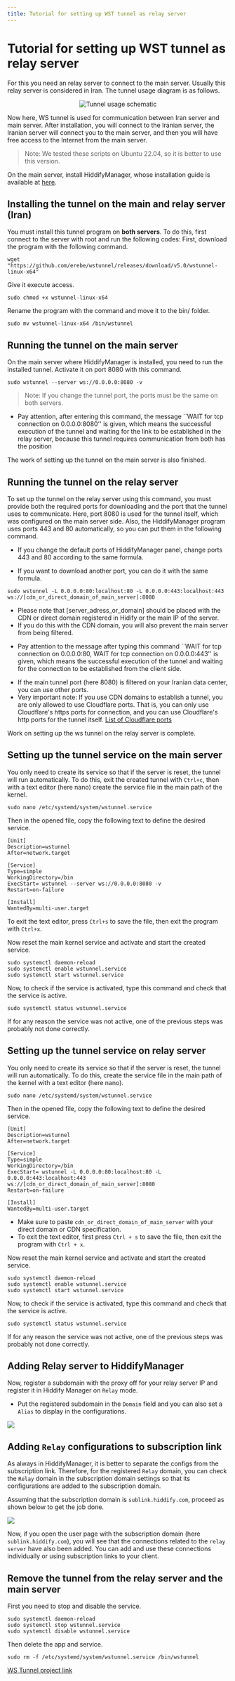 ```yaml
---
title: Tutorial for setting up WST tunnel as relay server
---
```


# Tutorial for setting up WST tunnel as relay server

For this you need an relay server to connect to the main server. Usually this relay server is considered in Iran.
The tunnel usage diagram is as follows.

<div align="center" dir="ltr" markdown="1">
  
![Tunnel usage schematic](https://github.com/hiddify/hiddify.com/assets/125398461/1ac4e9e4-4529-4c79-8ff5-eb40e2efad54)
</div>

Now here, WS tunnel is used for communication between Iran server and main server. After installation, you will connect to the Iranian server, the Iranian server will connect you to the main server, and then you will have free access to the Internet from the main server.

> Note: We tested these scripts on Ubuntu 22.04, so it is better to use this version.

On the main server, install HiddifyManager, whose installation guide is available at [here](https://hiddify.com/fa/manager/installation-and-setup/guide/).

## Installing the tunnel on the main and relay server (Iran)
You must install this tunnel program on **both servers**. To do this, first connect to the server with root and run the following codes:
First, download the program with the following command.
```
wget "https://github.com/erebe/wstunnel/releases/download/v5.0/wstunnel-linux-x64"
```
Give it execute access.
```
sudo chmod +x wstunnel-linux-x64
```
Rename the program with the command and move it to the bin/ folder.
```
sudo mv wstunnel-linux-x64 /bin/wstunnel
```

## Running the tunnel on the main server

On the main server where HiddifyManager is installed, you need to run the installed tunnel. Activate it on port 8080 with this command.

```
sudo wstunnel --server ws://0.0.0.0:8080 -v
```

> Note: If you change the tunnel port, the ports must be the same on both servers.

- Pay attention, after entering this command, the message ``WAIT for tcp connection on 0.0.0.0:8080'' is given, which means the successful execution of the tunnel and waiting for the link to be established in the relay server, because this tunnel requires communication from both has the position

The work of setting up the tunnel on the main server is also finished.



## Running the tunnel on the relay server
To set up the tunnel on the relay server using this command, you must provide both the required ports for downloading and the port that the tunnel uses to communicate.
Here, port 8080 is used for the tunnel itself, which was configured on the main server side. Also, the HiddifyManager program uses ports 443 and 80 automatically, so you can put them in the following command.

- If you change the default ports of HiddifyManager panel, change ports 443 and 80 according to the same formula.

* If you want to download another port, you can do it with the same formula.


```
sudo wstunnel -L 0.0.0.0:80:localhost:80 -L 0.0.0.0:443:localhost:443 ws://[cdn_or_direct_domain_of_main_server]:8080
```



- Please note that [server_adress_or_domain] should be placed with the CDN or direct domain registered in Hidify or the main IP of the server.
- If you do this with the CDN domain, you will also prevent the main server from being filtered.
* Pay attention to the message after typing this command
  ``WAIT for tcp connection on 0.0.0.0:80, WAIT for tcp connection on 0.0.0.0:443'' is given, which means the successful execution of the tunnel and waiting for the connection to be established from the client side.

- If the main tunnel port (here 8080) is filtered on your Iranian data center, you can use other ports.
- Very important note: If you use CDN domains to establish a tunnel, you are only allowed to use Cloudflare ports. That is, you can only use Cloudflare's https ports for connection, and you can use Cloudflare's http ports for the tunnel itself. [List of Cloudflare ports](https://developers.cloudflare.com/fundamentals/get-started/reference/network-ports/)

Work on setting up the ws tunnel on the relay server is complete.

## Setting up the tunnel service on the main server

You only need to create its service so that if the server is reset, the tunnel will run automatically. To do this, exit the created tunnel with `Ctrl+c`, then with a text editor (here nano) create the service file in the main path of the kernel.

```
sudo nano /etc/systemd/system/wstunnel.service
```

Then in the opened file, copy the following text to define the desired service.

```
[Unit]
Description=wstunnel
After=network.target

[Service]
Type=simple
WorkingDirectory=/bin
ExecStart= wstunnel --server ws://0.0.0.0:8080 -v
Restart=on-failure

[Install]
WantedBy=multi-user.target
```

To exit the text editor, press `Ctrl+s` to save the file, then exit the program with `Ctrl+x`.

Now reset the main kernel service and activate and start the created service.

```
sudo systemctl daemon-reload
sudo systemctl enable wstunnel.service
sudo systemctl start wstunnel.service
```
Now, to check if the service is activated, type this command and check that the service is active.
```
sudo systemctl status wstunnel.service
```

If for any reason the service was not active, one of the previous steps was probably not done correctly.



## Setting up the tunnel service on relay server
You only need to create its service so that if the server is reset, the tunnel will run automatically. To do this, create the service file in the main path of the kernel with a text editor (here nano).
```
sudo nano /etc/systemd/system/wstunnel.service
```
Then in the opened file, copy the following text to define the desired service.

```
[Unit]
Description=wstunnel
After=network.target

[Service]
Type=simple
WorkingDirectory=/bin
ExecStart= wstunnel -L 0.0.0.0:80:localhost:80 -L 0.0.0.0:443:localhost:443 ws://[cdn_or_direct_domain_of_main_server]:8080
Restart=on-failure

[Install]
WantedBy=multi-user.target
```

- Make sure to paste `cdn_or_direct_domain_of_main_server` with your direct domain or CDN specification.
- To exit the text editor, first press `Ctrl + s` to save the file, then exit the program with `Ctrl + x`.

Now reset the main kernel service and activate and start the created service.

```
sudo systemctl daemon-reload
sudo systemctl enable wstunnel.service
sudo systemctl start wstunnel.service
```
Now, to check if the service is activated, type this command and check that the service is active.
```
sudo systemctl status wstunnel.service
```

If for any reason the service was not active, one of the previous steps was probably not done correctly.


## Adding Relay server to HiddifyManager
Now, register a subdomain with the proxy off for your relay server IP and register it in Hiddify Manager on `Relay` mode.
- Put the registered subdomain in the `Domain` field and you can also set a `Alias` to display in the configurations.

<img src="https://github.com/hiddify/hiddify.com/assets/125398461/4c0ade4e-394c-4d52-8067-f15d1778c9ed">

## Adding `Relay` configurations to subscription link

As always in HiddifyManager, it is better to separate the configs from the subscription link. Therefore, for the registered `Relay` domain, you can check the `Relay` domain in the subscription domain settings so that its configurations are added to the subscription domain.

Assuming that the subscription domain is `sublink.hiddify.com`, proceed as shown below to get the job done.

<img src="https://github.com/hiddify/hiddify.com/assets/125398461/3661045d-ced7-4694-916f-6ef160c63230">

Now, if you open the user page with the subscription domain (here `sublink.hiddify.com`), you will see that the connections related to the `relay server` have also been added. You can add and use these connections individually or using subscription links to your client.

## Remove the tunnel from the relay server and the main server

First you need to stop and disable the service.
```
sudo systemctl daemon-reload
sudo systemctl stop wstunnel.service
sudo systemctl disable wstunnel.service
```
Then delete the app and service.
```
sudo rm -f /etc/systemd/system/wstunnel.service /bin/wstunnel
```

[WS Tunnel project link](https://github.com/erebe/wstunnel)
